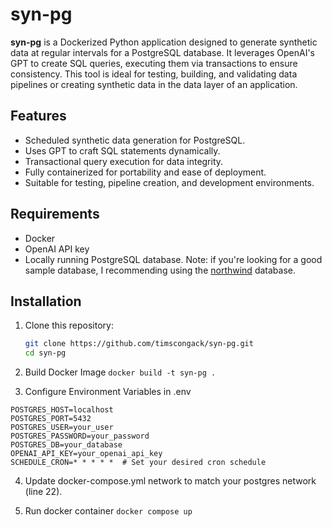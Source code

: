 # syn-pg

**syn-pg** is a Dockerized Python application designed to generate synthetic data at regular intervals for a PostgreSQL database. It leverages OpenAI's GPT to create SQL queries, executing them via transactions to ensure consistency. This tool is ideal for testing, building, and validating data pipelines or creating synthetic data in the data layer of an application.

## Features
- Scheduled synthetic data generation for PostgreSQL.
- Uses GPT to craft SQL statements dynamically.
- Transactional query execution for data integrity.
- Fully containerized for portability and ease of deployment.
- Suitable for testing, pipeline creation, and development environments.

## Requirements
- Docker
- OpenAI API key
- Locally running PostgreSQL database. Note: if you're looking for a good sample database, I recommending using the [northwind](https://github.com/pthom/northwind_psql) database.

## Installation

1. Clone this repository:
   ```bash
   git clone https://github.com/timscongack/syn-pg.git
   cd syn-pg
   ```

2. Build Docker Image
   `docker build -t syn-pg .`

3. Configure Environment Variables in .env

```
POSTGRES_HOST=localhost
POSTGRES_PORT=5432
POSTGRES_USER=your_user
POSTGRES_PASSWORD=your_password
POSTGRES_DB=your_database
OPENAI_API_KEY=your_openai_api_key
SCHEDULE_CRON=* * * * *  # Set your desired cron schedule
```

4. Update docker-compose.yml network to match your postgres network (line 22).

6. Run docker container `docker compose up`
